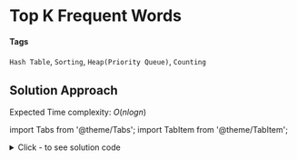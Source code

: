 # Top K Frequent Words

#### Tags
```Hash Table```, ```Sorting```, ```Heap(Priority Queue)```, ```Counting```

## Solution Approach



Expected Time complexity: $O(nlogn)$

import Tabs from '@theme/Tabs';
import TabItem from '@theme/TabItem';

<details><summary>Click - to see solution code</summary>
<Tabs>
<TabItem value="cpp" label="C++">

```cpp
class Solution {
   public:
    vector<string> topKFrequent(vector<string>& words, int k) {
        unordered_map<string, int> freq;
        for (auto w : words) {
            freq[w]++;
        }

        auto comp = [&](const pair<string, int>& a,
                        const pair<string, int>& b) {
            return a.second > b.second ||
                   (a.second == b.second && a.first < b.first);
        };
        typedef priority_queue<pair<string, int>, vector<pair<string, int>>,
                               decltype(comp)>
            my_priority_queue_t;
        my_priority_queue_t pq(comp);

        for (auto w : freq) {
            pq.emplace(w.first, w.second);
            if (pq.size() > k) pq.pop();
        }

        vector<string> output;
        while (!pq.empty()) {
            output.insert(output.begin(), pq.top().first);
            pq.pop();
        }
        return output;
    }
};
```
</TabItem>
</Tabs>
</details>